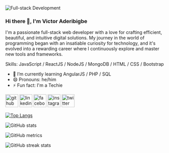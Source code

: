 ![Full-stack Development](https://pbs.twimg.com/profile_banners/1282287680827592706/1689677400/1080x360)

### Hi there 👋, I'm Victor Aderibigbe
I'm a passionate full-stack web developer with a love for crafting efficient, beautiful, and intuitive digital solutions. My journey in the world of programming began with an insatiable curiosity for technology, and it's evolved into a rewarding career where I continuously explore and master new tools and frameworks.

Skills: JavaScript / ReactJS /  NodeJS / MongoDB / HTML / CSS / Bootstrap

- 🌱 I’m currently learning AngularJS /  PHP / SQL 
- 😄 Pronouns: he/him 
- ⚡ Fun fact: I'm a Techie 


[<img src='https://cdn.jsdelivr.net/npm/simple-icons@3.0.1/icons/github.svg' alt='github' height='40'>](https://github.com/victoraderibigbe)  [<img src='https://cdn.jsdelivr.net/npm/simple-icons@3.0.1/icons/linkedin.svg' alt='linkedin' height='40'>](https://linkedin.com/in/vee-jay)  [<img src='https://cdn.jsdelivr.net/npm/simple-icons@3.0.1/icons/facebook.svg' alt='facebook' height='40'>](https://web.facebook.com/victorjohn.aderibigbe.7)  [<img src='https://cdn.jsdelivr.net/npm/simple-icons@3.0.1/icons/instagram.svg' alt='instagram' height='40'>](https://www.instagram.com/bytes_nova//)  [<img src='https://cdn.jsdelivr.net/npm/simple-icons@3.0.1/icons/twitter.svg' alt='twitter' height='40'>](https://twitter.com/bytes_nova)  

[![Top Langs](https://github-readme-stats.vercel.app/api/top-langs/?username=victoraderibigbe)](https://github.com/anuraghazra/github-readme-stats)

![GitHub stats](https://github-readme-stats.vercel.app/api?username=victoraderibigbe&show_icons=true)  

![GitHub metrics](https://metrics.lecoq.io/https://github.com/victoraderibigbe)

![GitHub streak stats](https://streak-stats.demolab.com/?user=https://github.com/victoraderibigbe)  

